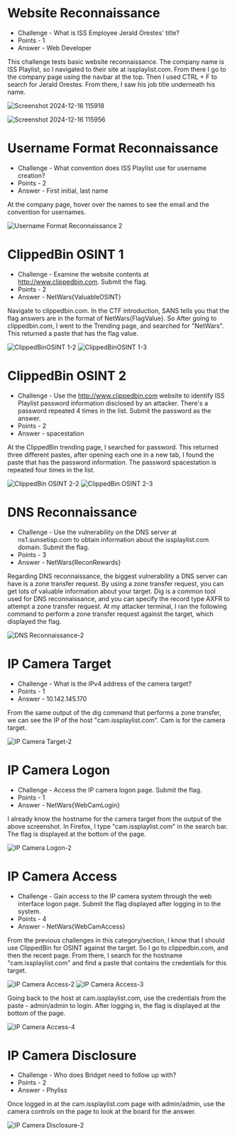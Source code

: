 # Website Reconnaissance

* Challenge - What is ISS Employee Jerald Orestes' title?
* Points - 1
* Answer - Web Developer

This challenge tests basic website reconnaissance. The company name is ISS Playlist, so I navigated to their site at issplaylist.com. From there I go to the company page using the navbar at the top. Then I used CTRL + F to search for Jerald Orestes. From there, I saw his job title underneath his name.

![Screenshot 2024-12-16 115918](https://github.com/user-attachments/assets/2ef9c741-5967-4f1a-b366-8d83faab7f8a)

![Screenshot 2024-12-16 115956](https://github.com/user-attachments/assets/3f8a0591-ff61-47d9-ad03-60ac8a6ae1ed)


# Username Format Reconnaissance

* Challenge - What convention does ISS Playlist use for username creation?
* Points - 2
* Answer - First initial, last name

At the company page, hover over the names to see the email and the convention for usernames. 

![Username Format Reconnaissance 2](https://github.com/user-attachments/assets/c9b12fe7-fe81-4163-a953-f8e3fb24575c)


# ClippedBin OSINT 1

* Challenge - Examine the website contents at http://www.clippedbin.com. Submit the flag.
* Points - 2
* Answer - NetWars{ValuableOSINT}

Navigate to clippedbin.com. In the CTF introduction, SANS tells you that the flag answers are in the format of NetWars{FlagValue}. So After going to clippedbin.com, I went to the Trending page, and searched for "NetWars". This returned a paste that has the flag value.  

![ClippedBinOSINT 1-2](https://github.com/user-attachments/assets/1204c6ad-56db-406a-8573-7541f6a05b09)
![ClippedBinOSINT 1-3](https://github.com/user-attachments/assets/2040ae03-cfc6-438b-857d-0de7d0cb48d3)

# ClippedBin OSINT 2

* Challenge - Use the http://www.clippedbin.com website to identify ISS Playlist password information disclosed by an attacker. There's a password repeated 4 times in the list. Submit the password as the answer.
* Points - 2
* Answer - spacestation

At the ClippedBin trending page, I searched for password. This returned three different pastes, after opening each one in a new tab, I found the paste that has the password information. The password spacestation is repeated four times in the list. 

![ClippedBin OSINT 2-2](https://github.com/user-attachments/assets/0ab1bb58-7c34-4caa-be25-655ef815b285)
![ClippedBin OSINT 2-3](https://github.com/user-attachments/assets/30c54141-31c9-4bd2-bda5-0843a44cc45d)


# DNS Reconnaissance

* Challenge - Use the vulnerability on the DNS server at ns1.sunsetisp.com to obtain information about the issplaylist.com domain. Submit the flag.
* Points - 3
* Answer - NetWars{ReconRewards}

Regarding DNS reconnaissance, the biggest vulnerability a DNS server can have is a zone transfer request. By using a zone transfer request, you can get lots of valuable information about your target. Dig is a common tool used for DNS reconnaissance, and you can specify the record type AXFR to attempt a zone transfer request. At my attacker terminal, I ran the following command to perform a zone transfer request against the target, which displayed the flag. 

![DNS Reconnaissance-2](https://github.com/user-attachments/assets/1c2c2c9b-b9b0-48a8-8595-716de7b3abda)


# IP Camera Target

* Challenge - What is the IPv4 address of the camera target?
* Points - 1
* Answer - 10.142.145.170

From the same output of the dig command that performs a zone transfer, we can see the IP of the host "cam.issplaylist.com". Cam is for the camera target. 

![IP Camera Target-2](https://github.com/user-attachments/assets/209baa6f-f20a-4d3c-a5b1-e16914985d61)


# IP Camera Logon

* Challenge - Access the IP camera logon page. Submit the flag.
* Points - 1
* Answer - NetWars{WebCamLogin}

I already know the hostname for the camera target from the output of the above screenshot. In Firefox, I type "cam.issplaylist.com" in the search bar. The flag is displayed at the bottom of the page. 

![IP Camera Logon-2](https://github.com/user-attachments/assets/6f60a1ca-0b8b-4cb3-932b-55adb39c519a)


# IP Camera Access

* Challenge - Gain access to the IP camera system through the web interface logon page. Submit the flag displayed after logging in to the system.
* Points - 4
* Answer - NetWars{WebCamAccess}

From the previous challenges in this category/section, I know that I should use ClippedBin for OSINT against the target. So I go to clippedbin.com, and then the recent page. From there, I search for the hostname "cam.issplaylist.com" and find a paste that contains the credentials for this target.

![IP Camera Access-2](https://github.com/user-attachments/assets/819e4ec0-ae38-44d9-b130-3e629c540cd4)
![IP Camera Access-3](https://github.com/user-attachments/assets/8a32e139-837b-4500-a028-855187409f61)

Going back to the host at cam.issplaylist.com, use the credentials from the paste - admin/admin to login. After logging in, the flag is displayed at the bottom of the page. 

![IP Camera Access-4](https://github.com/user-attachments/assets/9ac9d7b9-0b4d-47ad-99f1-268a24590f74)

# IP Camera Disclosure

* Challenge - Who does Bridget need to follow up with?
* Points - 2
* Answer - Phyliss

Once logged in at the cam.issplaylist.com page with admin/admin, use the camera controls on the page to look at the board for the answer. 

![IP Camera Disclosure-2](https://github.com/user-attachments/assets/333df755-0b79-4498-964d-57e5ae4c3aa0)
